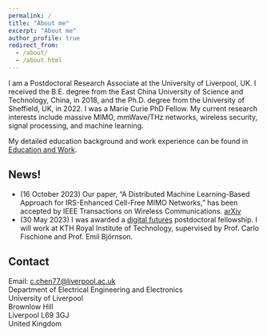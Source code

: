 ```yaml
---
permalink: /
title: "About me"
excerpt: "About me"
author_profile: true
redirect_from: 
  - /about/
  - /about.html
---
```


I am a Postdoctoral Research Associate at the University of Liverpool, UK. I received the B.E. degree from the East China University of Science and Technology, China, in 2018, and the Ph.D. degree from the University of Sheffield, UK, in 2022. I was a Marie Curie PhD Fellow. My current research interests include massive MIMO, mmWave/THz networks, wireless security, signal processing, and machine learning.

My detailed education background and work experience can be found in [Education and Work](/edu-work-experience/).

## News!
* (16 October 2023) Our paper, “A Distributed Machine Learning-Based Approach for IRS-Enhanced Cell-Free MIMO Networks,” has been accepted by IEEE Transactions on Wireless Communications. [arXiv](https://arxiv.org/abs/2301.08077)
* (30 May 2023) I was awarded a [digital futures](https://www.digitalfutures.kth.se/) postdoctoral fellowship. I will work at KTH Royal Institute of Technology, supervised by Prof. Carlo Fischione and Prof. Emil Björnson.

## Contact
Email: c.chen77@liverpool.ac.uk  
Department of Electrical Engineering and Electronics  
University of Liverpool  
Brownlow Hill  
Liverpool L69 3GJ  
United Kingdom


